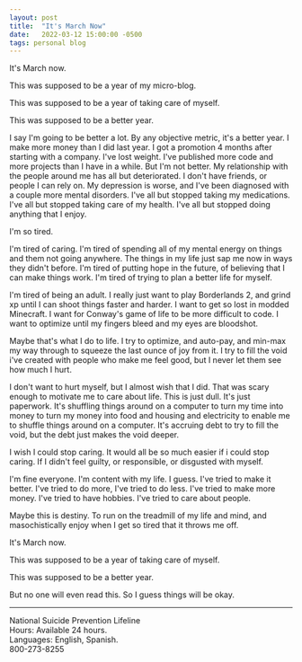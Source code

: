 ```yaml
---
layout: post
title:  "It's March Now"
date:   2022-03-12 15:00:00 -0500
tags: personal blog
---
```

                             
It's March now.

This was supposed to be a year of my micro-blog.

This was supposed to be a year of taking care of myself.

This was supposed to be a better year.

I say I'm going to be better a lot. By any objective metric, it's a better year. I make more money than I did last year. I got a promotion 4 months after starting with a company. I've lost weight. I've published more code and more projects than I have in a while. But I'm not better. My relationship with the people around me has all but deteriorated. I don't have friends, or people I can rely on. My depression is worse, and I've been diagnosed with a couple more mental disorders. I've all but stopped taking my medications. I've all but stopped taking care of my health. I've all but stopped doing anything that I enjoy.

I'm so tired.

I'm tired of caring. I'm tired of spending all of my mental energy on things and them not going anywhere. The things in my life just sap me now in ways they didn't before. I'm tired of putting hope in the future, of believing that I can make things work. I'm tired of trying to plan a better life for myself.

I'm tired of being an adult. I really just want to play Borderlands 2, and grind xp until I can shoot things faster and harder. I want to get so lost in modded Minecraft. I want for Conway's game of life to be more difficult to code. I want to optimize until my fingers bleed and my eyes are bloodshot.

Maybe that's what I do to life. I try to optimize, and auto-pay, and min-max my way through to squeeze the last ounce of joy from it. I try to fill the void i've created with people who make me feel good, but I never let them see how much I hurt.

I don't want to hurt myself, but I almost wish that I did. That was scary enough to motivate me to care about life. This is just dull. It's just paperwork. It's shuffling things around on a computer to turn my time into money to turn my money into food and housing and electricity to enable me to shuffle things around on a computer. It's accruing debt to try to fill the void, but the debt just makes the void deeper.

I wish I could stop caring. It would all be so much easier if i could stop caring. If I didn't feel guilty, or responsible, or disgusted with myself.

I'm fine everyone. I'm content with my life. I guess. I've tried to make it better. I've tried to do more, I've tried to do less. I've tried to make more money. I've tried to have hobbies. I've tried to care about people.

Maybe this is destiny. To run on the treadmill of my life and mind, and masochistically enjoy when I get so tired that it throws me off.

It's March now.

This was supposed to be a year of taking care of myself.

This was supposed to be a better year.

But no one will even read this. So I guess things will be okay.

---

National Suicide Prevention Lifeline  
Hours: Available 24 hours.  
Languages: English, Spanish.  
800-273-8255
